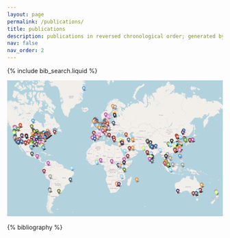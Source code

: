 ```yaml
---
layout: page
permalink: /publications/
title: publications
description: publications in reversed chronological order; generated by jekyll-scholar.
nav: false
nav_order: 2
---
```


<!-- _pages/publications.md -->

<!-- Bibsearch Feature -->

{% include bib_search.liquid %}

<img src="/assets/img/citation_map.png" alt="Citation Map" width="600"/>

<div class="publications">

{% bibliography %}

</div>
